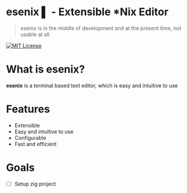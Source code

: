 # esenix ▌ - Extensible *Nix Editor
> esenix is in the middle of development and at the present time, not usable at all

[![MIT License](https://img.shields.io/badge/license-MIT-orange.svg)](https://opensource.org/licenses/MIT)

# <b>What is esenix?</b>
**esenix** is a terminal based text editor, which is easy and intuitive to use

# <b>Features</b>
 * Extensible
 * Easy and intuitive to use
 * Configurable
 * Fast and efficient

# <b>Goals</b>

 - [ ] Setup zig project